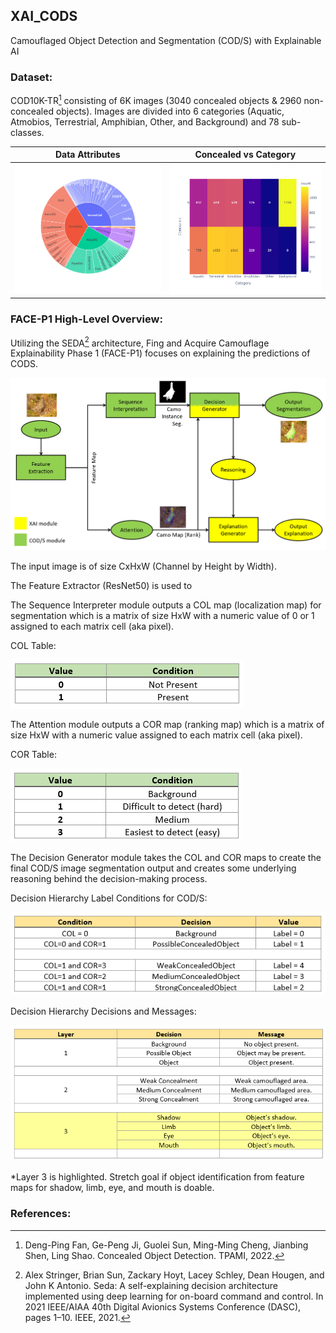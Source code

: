 ## XAI_CODS
Camouflaged Object Detection and Segmentation (COD/S) with Explainable AI 

### Dataset: 
  COD10K-TR[^1] consisting of 6K images (3040 concealed objects & 2960 non-concealed objects).
  Images are divided into 6 categories (Aquatic, Atmobios, Terrestrial, Amphibian, Other, and Background) and 78 sub-classes.
  
  Data Attributes     |  Concealed vs Category
  :------------------:|:---------------------------------:
  ![Data-Attributes_Plot](dataset_attributes_plot.png) |  ![Category_vs_Concealed_heatmap](Category_vs_Concealed_heatmap.png)
 
 
### FACE-P1 High-Level Overview:
  Utilizing the SEDA[^2] architecture, Fing and Acquire Camouflage Explainability Phase 1 (FACE-P1) focuses on explaining the predictions of CODS.
  
 ![FACE-P1_Overview](image.png)

The input image is of size CxHxW (Channel by Height by Width).

The Feature Extractor (ResNet50) is used to 

The Sequence Interpreter module outputs a COL map (localization map) for segmentation which is a matrix of size HxW with a numeric value of 0 or 1 assigned to each matrix cell (aka pixel).

COL Table:

![COL_Table](COL_Table.png)


The Attention module outputs a COR map (ranking map) which is a matrix of size HxW with a numeric value assigned to each matrix cell (aka pixel).

COR Table:

![COR_Table](COR_Table.png)


The Decision Generator module takes the COL and COR maps to create the final COD/S image segmentation output and creates some underlying reasoning behind the decision-making process.

Decision Hierarchy Label Conditions for COD/S:

![Decision_Hierarchy_Label_Conditions](Decision_Hierarchy_Label_Conditions_for_CODS.png)


Decision Hierarchy Decisions and Messages:

![Decision_Hierarchy_Decisions_and_Messages](Decision_Hierarchy_Decisions_and_Messages.png)

*Layer 3 is highlighted. Stretch goal if object identification from feature maps for shadow, limb, eye, and mouth is doable.



### References:
[^1]: Deng-Ping Fan, Ge-Peng Ji, Guolei Sun, Ming-Ming Cheng, Jianbing Shen, Ling Shao. Concealed Object Detection. TPAMI, 2022.

[^2]: Alex Stringer, Brian Sun, Zackary Hoyt, Lacey Schley, Dean Hougen, and John K Antonio. Seda: A self-explaining decision architecture implemented using deep learning for on-board command and control. In 2021 IEEE/AIAA 40th Digital Avionics Systems Conference (DASC), pages 1–10. IEEE, 2021.
